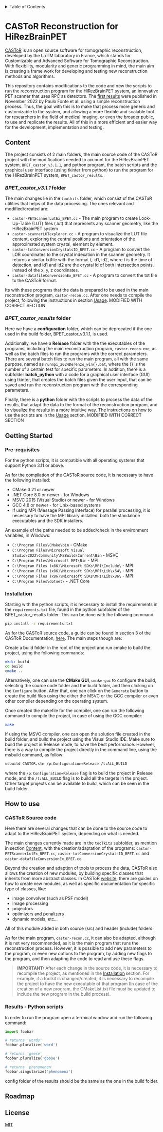 <!-- <a name="readme-top"></a> -->
<!-- Table of Contents -->
<details>
<summary>Table of Contents</summary>

- [CASToR Reconstruction for HiRezBrainPET](#castor-reconstruction-for-hirezbrainpet)
  - [Content](#content)
    - [*BPET\_castor\_v3.1.1* folder](#bpet_castor_v311-folder)
    - [*BPET\_castor\_results* folder](#bpet_castor_results-folder)
  - [Getting Started](#getting-started)
    - [Pre-requisites](#pre-requisites)
    - [Installation](#installation)
  - [How to use](#how-to-use)
    - [CASToR Source code](#castor-source-code)
    - [Results - Python scripts](#results---python-scripts)
  - [Roadmap](#roadmap)
  - [License](#license)

</details>

<!-- END Table of Contents -->

<!-- CASToR Reconstruction for HiRezBrainPET -->
# CASToR Reconstruction for HiRezBrainPET

[CASToR](https://castor-project.org/) is an open source software for tomographic reconstruction, developed by the LaTIM laboratory in France, which stands for Customizable and Advanced Software for Tomographic Reconstruction. With flexibility, modularity and generic programming in mind, the main aim is creating a frame work for developing and testing new reconstruction methods and algorithms.

This repository contains modifications to the code and new the scripts to run the reconstruction program for the HiRezBrainPET system, an innovative PET scanner that uses RPC as detectors. The [first results](https://arxiv.org/abs/2211.05860) were published in November 2022 by Paulo Fonte et al. using a simple reconstruction process. Thus, the goal with this is to make that process more generic and customizable to the system, and allowing a more flexible and scalable tool for researchers in the field of medical imaging, or even the broader public, to use and replicate the results. All of this in a more efficient and easier way for the development, implementation and testing.

## Content

The project consists of 2 main folders, the main source code of the CASToR project with the modifications needed to account for the HiRezBrainPET system, ``BPET_castor_v3.1.1``, and python program, the batch scripts and the graphical user interface (using tkinter from python) to run the program for the HiRezBrainPET system, `BPET_castor_results`.

### *BPET_castor_v3.1.1* folder

The main changes lie in the `toolkits` folder, which consist of the CASToR utilities that helps of the data processing. The ones relevant and modified/created are:

- `castor-PETScannerLutEx_BPET.cc` - The main program to create Look-Up-Table (LUT) files (.lut) that represents any scanner geometry, like the HiRezBrainPET system
- `castor-scannerLUTexplorer.cc` - A program to visualize the LUT file content, exploring the central positions and orientation of the approximated system crystal, element by element.
- `castor-txtConversionCrystalsID_BPET.cc` - A program to convert the LOR coordinates to the crystal indexation in the scanner geometry. It returns a similar txtfile with the format t, id1, id2, where t is the time of detection, and id1 and id2 are the crystal id of both intersection points, instead of the x, y, z coordinates.
- `castor-datafileConversionEx_BPET.cc` - A program to convert the txt file to the CASToR format.

Its with these programs that the data is prepared to be used in the main reconstruction program, `castor-recon.cc`.
After one needs to compile the project, following the instructions in section [Usage](#usage). MODIFIED WITH CORRECT SECTION

### *BPET_castor_results* folder

Here we have a **configuration** folder, which can be deprecated if the one used in the build folder, BPET_castor_v3.1.1, is used.

Additionally, we have a **Release** folder with the the executables of the programs, including the main reconstruction program, `castor-recon.exe`, as well as the batch files to run the programs with the correct parameters. There are several batch files to run the main program, all with the same purpose, named as `runmpi_2024Derenzo_win{}.bat`, where the {} is the number of a certain test for specific parameters.
In addition, there is a subfolder **batch_python** with a code for a graphical user interface (GUI) using tkinter, that creates the batch files given the user input, that can be saved and run the reconstruction program with the corresponding parameters.

Finally, there is a **python** folder with the scripts to process the data of the results, that adapt the data to the format of the reconstruction program, and to visualize the results in a more intuitive way. The instructions on how to use the scripts are in the [Usage](#usage) section. MODIFIED WITH CORRECT SECTION

## Getting Started

### Pre-requisites

For the python scripts, it is compatible with all operating systems that support Python 3.11 or above.

As for the compilation of the CASToR source code, it is necessary to have the following installed:

- CMake 3.21 or newer
- .NET Core 8.0 or newer - for Windows
- MSVC 2015 (Visual Studio) or newer - for Windows
- GCC 4.8 or newer - for Unix-based systems
- If using MPI (Message Passing Interface) for parallel processing, it is necessary to have the MPI library installed, both the standalone executables and the SDK installers.

An example of the paths needed to be added/check in the environment variables, in Windows:

- `C:\Program Files\CMake\bin` - CMake
- `C:\Program Files\Microsoft Visual Studio\2022\Community\MSBuild\Current\Bin` - MSVC
- `C:\Program Files\Microsoft MPI\Bin` - MPI
- `C:\Program Files (x86)\Microsoft SDKs\MPI\Include\` - MPI
- `C:\Program Files (x86)\Microsoft SDKs\MPI\Lib\x64\` - MPI
- `C:\Program Files (x86)\Microsoft SDKs\MPI\Lib\x86\` - MPI
- `C:\Program Files\dotnet\` - .NET Core

### Installation

Starting with the python scripts, it is necessary to install the requirements in the `requirements.txt` file, found in the python subfolder of the BPET_castor_results folder. This can be done with the following command:

```bash
pip install -r requirements.txt
```

As for the CASToR source code, a guide can be found in section 3 of the CASToR Documentation, [here](https://castor-project.org/documentation_v3). The main steps though are:

Create a build folder in the root of the project and run cmake to build the project, using the following commands:

```bash
mkdir build
cd build
cmake ..
```

Alternatively, one can use the **CMake GUI**, `cmake-gui` to configure the build, selecting the source code folder and the build folder, and then clicking on the `Configure` button. After that, one can click on the `Generate` button to create the build files using the either the MSVC or the GCC compiler or even other compiler depending on the operating system.

Once created the makefile for the compiler, one can run the following command to compile the project, in case of using the GCC compiler:

```bash
make
```

If using the MSVC compiler, one can open the solution file created in the build folder, and build the project using the Visual Studio IDE. Make sure to build the project in Release mode, to have the best performance.
However, there is a way to compile the project directly in the command line, using the msbuild command, as follow:

```bash
msbuild CASTOR.sln /p:Configuration=Release /t:ALL_BUILD
```

where the `/p:Configuration=Release` flag is to build the project in Release mode, and the `/t:ALL_BUILD` flag is to build all the targets in the project. Other target projects can be available to build, which can be seen in the build folder.

## How to use

### CASToR Source code

Here there are several changes that can be done to the source code to adapt to the HiRezBrainPET system, depending on what is needed.

The main changes currently made are in the `toolkits` subfolder, as mention in section [Content](#content), with the creation/adaptation of the programs: `castor-PETScannerLutEx_BPET.cc`, `castor-txtConversionCrystalsID_BPET.cc` and `castor-datafileConversionEx_BPET.cc`.

Beyond the creation and adaption of tools to process the data, CASToR also allows the creation of new modules, by building specific classes that inherits from more abstract classes. In CASToR [website](https://castor-project.org/documentation_v3), there are guides on how to create new modules, as well as specific documentation for specific type of classes, like:

- image convolver (such as PSF model)
- image processing
- projectors
- optimizers and penalizers
- dynamic models, etc...

All of this module added in both source (src) and header (include) folders.

As for the main program, `castor-recon.cc`, it can also be adapted, although it is not very recommended, as it is the main program that runs the reconstruction process. However, it is possible to add new parameters to the program, or even new options to the program, by adding new flags to the program, and then adapting the code to read and use these flags.

> **IMPORTANT:** After each change in the source code, it is necessary to recompile the project, as mentioned in the [Installation](#installation) section. For example, if a toolkit is changed/created, it is necessary to recompile the project to have the new executable of that program (In case of the creation of a new program, the CMakeList.txt file must be updated to include the new program in the build process).

### Results - Python scripts



In order to run the program open a terminal window and run the following command:

```python
import foobar

# returns 'words'
foobar.pluralize('word')

# returns 'geese'
foobar.pluralize('goose')

# returns 'phenomenon'
foobar.singularize('phenomena')
```

config folder of the results should be the same as the one in the build folder.

## Roadmap

## License

[MIT](https://choosealicense.com/licenses/mit/)
